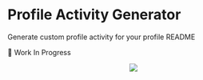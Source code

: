 # Profile Activity Generator

Generate custom profile activity for your profile README

🚧 Work In Progress 

<div align="center">
    <img src="https://raw.githubusercontent.com/omidnikrah/profile-activity-generator/master/demo.png" />
</div>